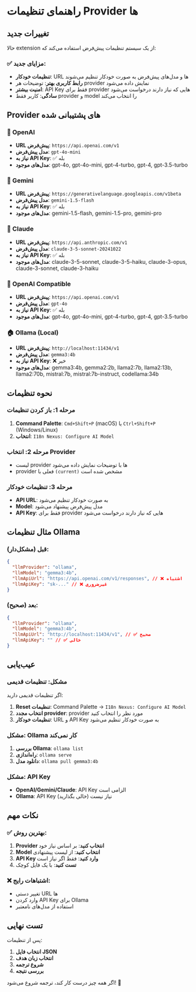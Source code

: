 # راهنمای تنظیمات Provider ها

## تغییرات جدید

حالا extension از یک سیستم تنظیمات پیش‌فرض استفاده می‌کند که:

### ✅ مزایای جدید:
- **تنظیمات خودکار**: URL ها و مدل‌های پیش‌فرض به صورت خودکار تنظیم می‌شوند
- **رابط کاربری بهتر**: توضیحات هر provider نمایش داده می‌شود
- **امنیت بیشتر**: API Key فقط برای provider هایی که نیاز دارند درخواست می‌شود
- **سادگی**: کاربر فقط provider و model را انتخاب می‌کند

## Provider های پشتیبانی شده

### 🤖 OpenAI
- **URL پیش‌فرض**: `https://api.openai.com/v1`
- **مدل پیش‌فرض**: `gpt-4o-mini`
- **نیاز به API Key**: ✅ بله
- **مدل‌های موجود**: gpt-4o, gpt-4o-mini, gpt-4-turbo, gpt-4, gpt-3.5-turbo

### 🌟 Gemini
- **URL پیش‌فرض**: `https://generativelanguage.googleapis.com/v1beta`
- **مدل پیش‌فرض**: `gemini-1.5-flash`
- **نیاز به API Key**: ✅ بله
- **مدل‌های موجود**: gemini-1.5-flash, gemini-1.5-pro, gemini-pro

### 🧠 Claude
- **URL پیش‌فرض**: `https://api.anthropic.com/v1`
- **مدل پیش‌فرض**: `claude-3-5-sonnet-20241022`
- **نیاز به API Key**: ✅ بله
- **مدل‌های موجود**: claude-3-5-sonnet, claude-3-5-haiku, claude-3-opus, claude-3-sonnet, claude-3-haiku

### 🔧 OpenAI Compatible
- **URL پیش‌فرض**: `https://api.openai.com/v1`
- **مدل پیش‌فرض**: `gpt-4o`
- **نیاز به API Key**: ✅ بله
- **مدل‌های موجود**: gpt-4o, gpt-4o-mini, gpt-4-turbo, gpt-4, gpt-3.5-turbo

### 🏠 Ollama (Local)
- **URL پیش‌فرض**: `http://localhost:11434/v1`
- **مدل پیش‌فرض**: `gemma3:4b`
- **نیاز به API Key**: ❌ خیر
- **مدل‌های موجود**: gemma3:4b, gemma2:2b, llama2:7b, llama2:13b, llama2:70b, mistral:7b, mistral:7b-instruct, codellama:34b

## نحوه تنظیمات

### مرحله 1: باز کردن تنظیمات
1. **Command Palette**: `Cmd+Shift+P` (macOS) یا `Ctrl+Shift+P` (Windows/Linux)
2. **انتخاب**: `I18n Nexus: Configure AI Model`

### مرحله 2: انتخاب Provider
- لیست provider ها با توضیحات نمایش داده می‌شود
- provider فعلی با `(current)` مشخص شده است

### مرحله 3: تنظیمات خودکار
- **API URL**: به صورت خودکار تنظیم می‌شود
- **Model**: مدل پیش‌فرض پیشنهاد می‌شود
- **API Key**: فقط برای provider هایی که نیاز دارند درخواست می‌شود

## مثال تنظیمات Ollama

### قبل (مشکل‌دار):
```json
{
  "llmProvider": "ollama",
  "llmModel": "gemma3:4b",
  "llmApiUrl": "https://api.openai.com/v1/responses", // ❌ اشتباه
  "llmApiKey": "sk-..." // ❌ غیرضروری
}
```

### بعد (صحیح):
```json
{
  "llmProvider": "ollama",
  "llmModel": "gemma3:4b",
  "llmApiUrl": "http://localhost:11434/v1", // ✅ صحیح
  "llmApiKey": "" // ✅ خالی
}
```

## عیب‌یابی

### مشکل: تنظیمات قدیمی
اگر تنظیمات قدیمی دارید:
1. **Reset تنظیمات**: Command Palette → `I18n Nexus: Configure AI Model`
2. **انتخاب مجدد provider**: provider مورد نظر را انتخاب کنید
3. **تنظیمات خودکار**: URL و API Key به صورت خودکار تنظیم می‌شود

### مشکل: Ollama کار نمی‌کند
1. **بررسی Ollama**: `ollama list`
2. **راه‌اندازی**: `ollama serve`
3. **دانلود مدل**: `ollama pull gemma3:4b`

### مشکل: API Key
- **OpenAI/Gemini/Claude**: API Key الزامی است
- **Ollama**: API Key نیاز نیست (خالی بگذارید)

## نکات مهم

### ✅ بهترین روش:
1. **Provider انتخاب کنید**: بر اساس نیاز خود
2. **Model انتخاب کنید**: از لیست پیشنهادی
3. **API Key وارد کنید**: فقط اگر نیاز است
4. **تست کنید**: با یک فایل کوچک

### ❌ اشتباهات رایج:
- تغییر دستی URL ها
- وارد کردن API Key برای Ollama
- استفاده از مدل‌های نامعتبر

## تست نهایی

پس از تنظیمات:
1. **انتخاب فایل JSON**
2. **انتخاب زبان هدف**
3. **شروع ترجمه**
4. **بررسی نتیجه**

اگر همه چیز درست کار کند، ترجمه شروع می‌شود! 🎉 